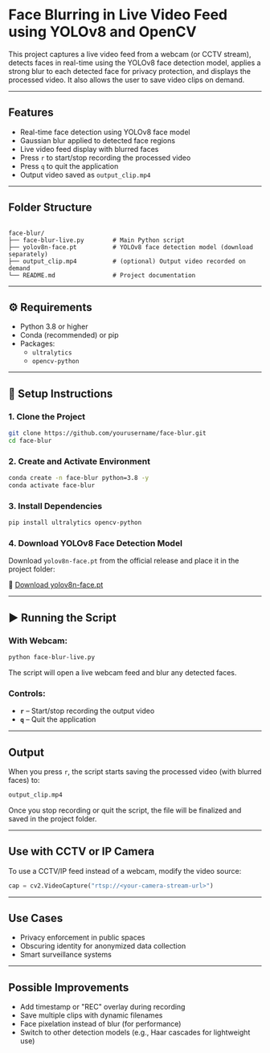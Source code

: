 #  Face Blurring in Live Video Feed using YOLOv8 and OpenCV

This project captures a live video feed from a webcam (or CCTV stream), detects faces in real-time using the YOLOv8 face detection model, applies a strong blur to each detected face for privacy protection, and displays the processed video. It also allows the user to save video clips on demand.

---

##  Features

- Real-time face detection using YOLOv8 face model
- Gaussian blur applied to detected face regions
- Live video feed display with blurred faces
- Press `r` to start/stop recording the processed video
- Press `q` to quit the application
- Output video saved as `output_clip.mp4`

---

##  Folder Structure

```

face-blur/
├── face-blur-live.py        # Main Python script
├── yolov8n-face.pt          # YOLOv8 face detection model (download separately)
├── output_clip.mp4          # (optional) Output video recorded on demand
└── README.md                # Project documentation

````

---

## ⚙️ Requirements

- Python 3.8 or higher
- Conda (recommended) or pip
- Packages:
  - `ultralytics`
  - `opencv-python`

---

## 🧪 Setup Instructions

### 1. Clone the Project
```bash
git clone https://github.com/yourusername/face-blur.git
cd face-blur
````

### 2. Create and Activate Environment

```bash
conda create -n face-blur python=3.8 -y
conda activate face-blur
```

### 3. Install Dependencies

```bash
pip install ultralytics opencv-python
```

### 4. Download YOLOv8 Face Detection Model

Download `yolov8n-face.pt` from the official release and place it in the project folder:

🔗 [Download yolov8n-face.pt](https://github.com/lindevs/yolov8-face/releases/download/v0.0.0/yolov8n-face.pt)

---

## ▶ Running the Script

### With Webcam:

```bash
python face-blur-live.py
```

The script will open a live webcam feed and blur any detected faces.

### Controls:

* **`r`** – Start/stop recording the output video
* **`q`** – Quit the application

---

##  Output

When you press `r`, the script starts saving the processed video (with blurred faces) to:

```bash
output_clip.mp4
```

Once you stop recording or quit the script, the file will be finalized and saved in the project folder.

---

##  Use with CCTV or IP Camera

To use a CCTV/IP feed instead of a webcam, modify the video source:

```python
cap = cv2.VideoCapture("rtsp://<your-camera-stream-url>")
```

---

##  Use Cases

* Privacy enforcement in public spaces
* Obscuring identity for anonymized data collection
* Smart surveillance systems

---

##  Possible Improvements

* Add timestamp or "REC" overlay during recording
* Save multiple clips with dynamic filenames
* Face pixelation instead of blur (for performance)
* Switch to other detection models (e.g., Haar cascades for lightweight use)


